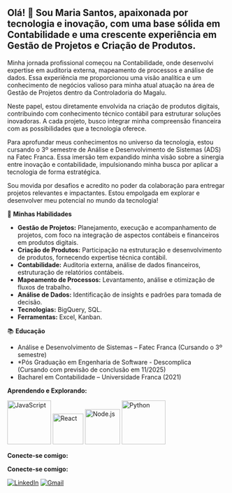 
## Olá! 👋 Sou Maria Santos, apaixonada por tecnologia e inovação, com uma base sólida em Contabilidade e uma crescente experiência em Gestão de Projetos e Criação de Produtos.

Minha jornada profissional começou na Contabilidade, onde desenvolvi expertise em auditoria externa, mapeamento de processos e análise de dados. Essa experiência me proporcionou uma visão analítica e um conhecimento de negócios valioso para minha atual atuação na área de Gestão de Projetos dentro da Controladoria do Magalu.

Neste papel, estou diretamente envolvida na criação de produtos digitais, contribuindo com conhecimento técnico contábil para estruturar soluções inovadoras. A cada projeto, busco integrar minha compreensão financeira com as possibilidades que a tecnologia oferece.

Para aprofundar meus conhecimentos no universo da tecnologia, estou cursando o 3º semestre de Análise e Desenvolvimento de Sistemas (ADS) na Fatec Franca. Essa imersão tem expandido minha visão sobre a sinergia entre inovação e contabilidade, impulsionando minha busca por aplicar a tecnologia de forma estratégica.

Sou movida por desafios e acredito no poder da colaboração para entregar projetos relevantes e impactantes. Estou empolgada em explorar e desenvolver meu potencial no mundo da tecnologia!

🚀 **Minhas Habilidades**

* **Gestão de Projetos:** Planejamento, execução e acompanhamento de projetos, com foco na integração de aspectos contábeis e financeiros em produtos digitais.
* **Criação de Produtos:** Participação na estruturação e desenvolvimento de produtos, fornecendo expertise técnica contábil.
* **Contabilidade:** Auditoria externa, análise de dados financeiros, estruturação de relatórios contábeis.
* **Mapeamento de Processos:** Levantamento, análise e otimização de fluxos de trabalho.
* **Análise de Dados:** Identificação de insights e padrões para tomada de decisão.
* **Tecnologias:** BigQuery, SQL.
* **Ferramentas:** Excel, Kanban.

📚 **Educação**

* Análise e Desenvolvimento de Sistemas – Fatec Franca (Cursando o 3º semestre)
* *Pós Graduação em Engenharia de Software - Descomplica  
   (Cursando com previsão de conclusão em 11/2025)
* Bacharel em Contabilidade – Universidade Franca (2021)

**Aprendendo e Explorando:**

<img src="https://logos-world.net/wp-content/uploads/2023/02/JavaScript-Logo-500x281.png" alt="JavaScript" width="100" /> <img src="https://encrypted-tbn0.gstatic.com/images?q=tbn:ANd9GcT0Tj1GJwZPB9s0Z75Sk76_MH5zW1HVYXiXWg&s" alt="React" width="70" /> <img src="https://i.pinimg.com/736x/a9/dc/c7/a9dcc740cad3149598307b5de8bc10c3.jpg" alt="Node.js" width="80" /> <img src="https://lginfo.com.br/site/wp-content/uploads/2023/10/Python-Symbol.png" alt="Python" width="100" />

**Conecte-se comigo:**
<div>

**Conecte-se comigo:**

[![LinkedIn](https://img.shields.io/badge/-LinkedIn-%230077B5?style=for-the-badge&logo=linkedin&logoColor=white)](https://www.linkedin.com/in/maria-eduarda-cubero-santos-9a7151150/)
[![Gmail](https://img.shields.io/badge/Gmail-D14836?style=for-the-badge&logo=gmail&logoColor=white)](mailto:dudacubero2018@gmail.com)
